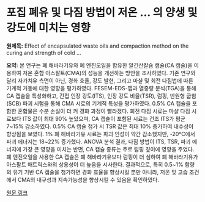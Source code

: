 # 포집 폐유 및 다짐 방법이 저온 … 의 양생 및 강도에 미치는 영향

**원제목:** Effect of encapsulated waste oils and compaction method on the curing and strength of cold ...

**요약:** 본 연구는 폐 해바라기유와 폐 엔진오일을 함유한 알긴산칼슘 캡슐(CA 캡슐)을 이용하여 저온 혼합 아스팔트(CMA)의 성능을 개선하는 방안을 조사하였다.  기존 연구와 달리 자가치유 측면이 아닌, 경화 효율, 강도 발현, 그리고 마샬 및 회전 다짐법에 따른 기계적 거동에 대한 영향을 평가하였다. FESEM-EDS-맵과 열중량 분석(TGA)을 통해 CA 캡슐을 특성화하고, 간접 인장 강도(ITS), 인장 강도 비율(TSR), 럼핑, 반원형 굽힘(SCB) 파괴 시험을 통해 CMA 시료의 기계적 특성을 평가하였다.  0.5% CA 캡슐을 포함한 혼합물은 수분 손실이 더 커 경화 과정이 빨라졌다. 회전 다짐 시료는 마샬 다짐 시료보다 ITS 값이 최대 90% 높았으며, CA 캡슐이 포함된 시료는 건조 ITS가 평균 7~15% 감소하였다. 0.5% CA 캡슐 첨가 시 TSR 값은 최대 10% 증가하여 내수성이 향상됨을 보였다.  1% 폐 해바라기유 시료는 파괴 인성이 약간 감소했지만, -20°C에서 파괴 에너지는 18~22% 증가했다. ANOVA 분석 결과, 다짐 방법이 ITS, TSR, 파괴 에너지에 가장 큰 영향을 미치는 반면, CA 캡슐 종류는 주로 럼핑 깊이에 영향을 주었다. 폐 엔진오일을 사용한 CA 캡슐은 폐 해바라기유보다 럼핑이 더 심하여 폐 해바라기유가 아스팔트 매트릭스와의 상용성이 더 높음을 시사한다. 결과적으로, 특히 0.5~1% 함량의 유기 기반 CA 캡슐을 첨가하면 경화 효율을 향상시킬 뿐만 아니라, 저온 및 고습 조건에서 CMA의 내구성과 지속가능성을 향상시킬 수 있음을 확인하였다.

[원문 링크](https://www.nature.com/articles/s41598-025-11506-9)
